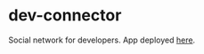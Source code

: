 # dev-connector
Social network for developers.
App deployed <a href="https://fathomless-taiga-68796.herokuapp.com/" target="_blank">here</a>.
